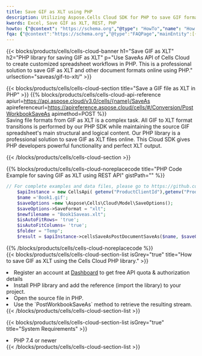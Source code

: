 ```yaml
---
title: Save GIF as XLT using PHP 
description: Utilizing Aspose.Cells Cloud SDK for PHP to save GIF format file as XLT format file. 
kwords: Excel, Save GIF as XLT, REST, PHP
howto: {"@context": "https://schema.org","@type": "HowTo","name": "How to save GIF as XLT using the Cells Cloud PHP library.","description": "How to save GIF as XLT using the Cells Cloud PHP library.","image": {"@type": "ImageObject"},"url": "/php/saveas/gif-to-xlt/","step": [{ "@type": "HowToStep","name": "How to save GIF as XLT using the Cells Cloud PHP library. step 1", "image": {"@type": "ImageObject",},"url": "/php/saveas/gif-to-xlt/","text": "Register an account at <a href='https://dashboard.aspose.cloud/'>Dashboard</a> to get free API quota & authorization details",},{ "@type": "HowToStep","name": "How to save GIF as XLT using the Cells Cloud PHP library. step 1", "image": {"@type": "ImageObject",},"url": "/php/saveas/gif-to-xlt/","text": "Install PHP library and add the reference (import the library) to your project.",},{ "@type": "HowToStep","name": "How to save GIF as XLT using the Cells Cloud PHP library. step 1", "image": {"@type": "ImageObject",},"url": "/php/saveas/gif-to-xlt/","text": "Open the source file in PHP.",},{ "@type": "HowToStep","name": "How to save GIF as XLT using the Cells Cloud PHP library. step 1", "image": {"@type": "ImageObject",},"url": "/php/saveas/gif-to-xlt/","text": "Use the `PostWorkbookSaveAs` method to retrieve the resulting stream.",}, ],"supply": {"@type": "HowToSupply","name": "document"},"tool": [{"@type": "HowToTool","name": "phpstorm, Visual Studio Code, Eclipse"},{"@type": "HowToTool","name": "Aspose Cells"}],"totalTime": "PT6M"}
fqa: {"@context":"https://schema.org","@type":"FAQPage","mainEntity":[{"@type":"Question","name":"Why save file as other formats file in C# using REST API?","acceptedAnswer":{"@type":"Answer","text":"Documents are encoded in many ways, and some files may be incompatible with the software you use. To open and read such files, just save them as appropriate file formats.<br/><ol><li>Install .NET SDK and add the reference (import the library) to your project.</li><li>Open the source file in C# using REST API.</li><li>Call the PostWorkbookSaveAsRequest() method, passing an output filename with required extension.</li><li>Get the result of save as a separate file.</li></ol>"}},{"@type":"Question","name":"What file formats can I save as with your C# library?","acceptedAnswer":{"@type":"Answer","text":"We support a variety of file formats for conversion using .NET library, including XLSX, Excel, xls , PDF, CSV, HTML, Markdown, XML, PNG, JPG, TIFF, Json, TXT and many more."}},{"@type":"Question","name":"What is the maximum allowed file size for conversion using this .NET library?","acceptedAnswer":{"@type":"Answer","text":"There are no file size limits for format conversions using .NET library."}}]}
---
```



{{< blocks/products/cells/cells-cloud-banner h1="Save GIF as XLT" h2="PHP library for saving GIF as XLT" p="Use SaveAs API of Cells Cloud to create customized spreadsheet workflows in PHP. This is a professional solution to save GIF as XLT and other document formats online using PHP." urlsection="saveas/gif-to-xlt/" >}}

{{< blocks/products/cells/cells-cloud-section  title="Save a GIF file as XLT in PHP" >}}
{{% blocks/products/cells/cells-cloud-api-reference  apiurl=https://api.aspose.cloud/v3.0/cells/{name}/SaveAs  apireferenceurl=https://apireference.aspose.cloud/cells/#/Conversion/PostWorkbookSaveAs  apimethod=POST %}}
<br/>
Saving file formats from GIF as XLT is a complex task. All GIF to XLT format transitions is performed by our PHP SDK while maintaining the source GIF spreadsheet's main structural and logical content. Our PHP library is a professional solution to save GIF as XLT files online. This Cloud SDK gives PHP developers powerful functionality and perfect XLT output.

{{< /blocks/products/cells/cells-cloud-section >}}

{{% blocks/products/cells/cells-cloud-noreplacecode title="PHP Code Example for saving GIF as XLT using REST API" gistPath="" %}}
  
```php
// For complete examples and data files, please go to https://github.com/aspose-cells-cloud/aspose-cells-cloud-php/
    $apiInstance = new CellsApi( getenv("ProductClientId"),getenv("ProductClientSecret") );
    $name ='Book1.gif';
    $saveOptions =new \Aspose\Cells\Cloud\Model\SaveOptions();
    $saveOptions->SaveFormat = "xlt";
    $newfilename = "Book1Saveas.xlt";
    $isAutoFitRows= 'true';
    $isAutoFitColumns= 'true';
    $folder = "Temp";
    $result = $apiInstance->cellsSaveAsPostDocumentSaveAs($name, $saveOptions, $newfilename,$isAutoFitRows, $isAutoFitColumns, $folder);
```
  
{{% /blocks/products/cells/cells-cloud-noreplacecode  %}}
<br/>
{{< blocks/products/cells/cells-cloud-section-list isGrey="true"  title="How to save GIF as XLT using the Cells Cloud PHP library." >}}
<li>Register an account at <a href="https://dashboard.aspose.cloud/">Dashboard</a> to get free API quota & authorization details</li>
<li>Install PHP library and add the reference (import the library) to your project.</li>
<li>Open the source file in PHP.</li>
<li>Use the `PostWorkbookSaveAs` method to retrieve the resulting stream.</li>
{{< /blocks/products/cells/cells-cloud-section-list >}}

{{< blocks/products/cells/cells-cloud-section-list isGrey="true"  title="System Requirements" >}}
<li>PHP 7.4 or newer</li>
{{< /blocks/products/cells/cells-cloud-section-list >}}
